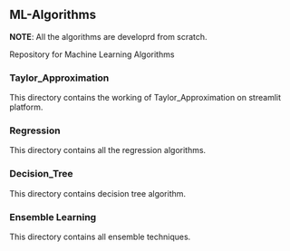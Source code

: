 ## ML-Algorithms

**NOTE**: All the algorithms are developrd from scratch.

Repository for Machine Learning Algorithms

### Taylor_Approximation

This directory contains the working of Taylor_Approximation on streamlit platform.

### Regression

This directory contains all the regression algorithms.

### Decision_Tree

This directory contains decision tree algorithm.

### Ensemble Learning

This directory contains all ensemble techniques.

